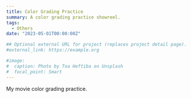 ```yaml
---
title: Color Grading Practice
summary: A color grading practice showreel.
tags:
  - Others
date: "2023-05-01T00:00:00Z"

## Optional external URL for project (replaces project detail page).
#external_link: https://example.org

#image:
#  caption: Photo by Toa Heftiba on Unsplash
#  focal_point: Smart
---
```


My movie color grading practice.